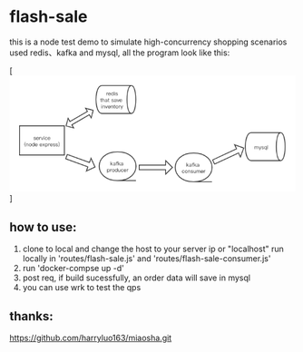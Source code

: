 # flash-sale

this is a node test demo to simulate high-concurrency shopping scenarios used redis、kafka and mysql, all the program look like this:

[![](/public/img/framework.png "framework")]

## how to use:

1. clone to local and change the host to your server ip or "localhost" run locally in 'routes/flash-sale.js' and 'routes/flash-sale-consumer.js'
2. run 'docker-compse up -d'
3. post req, if build sucessfully, an order data will save in mysql 
4. you can use wrk to test the qps

## thanks:

https://github.com/harryluo163/miaosha.git
